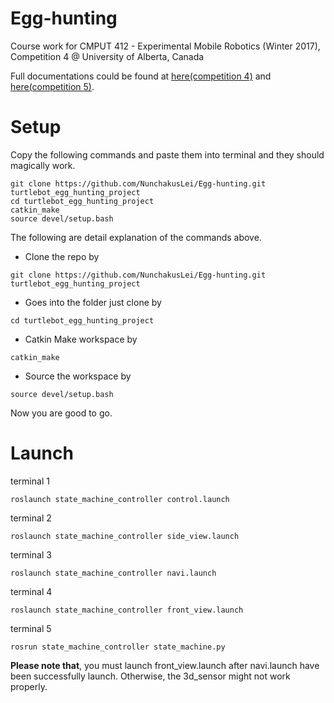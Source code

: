 # Egg-hunting
Course work for CMPUT 412 - Experimental Mobile Robotics (Winter 2017), Competition 4 @ University of Alberta, Canada 

Full documentations could be found at [here(competition 4)](https://brainever.wordpress.com/2017/04/11/egg-hunting-attempt-1/) and [here(competition 5)](https://brainever.wordpress.com/2017/04/11/egg-hunting-attempt-2/).

# Setup

Copy the following commands and paste them into terminal and they should magically work.
```
git clone https://github.com/NunchakusLei/Egg-hunting.git turtlebot_egg_hunting_project
cd turtlebot_egg_hunting_project
catkin_make
source devel/setup.bash
```

The following are detail explanation of the commands above.

- Clone the repo by
```
git clone https://github.com/NunchakusLei/Egg-hunting.git turtlebot_egg_hunting_project
```

- Goes into the folder just clone by
```
cd turtlebot_egg_hunting_project
```

- Catkin Make workspace by
```
catkin_make
```

- Source the workspace by
```
source devel/setup.bash
```

Now you are good to go.

# Launch

terminal 1
```
roslaunch state_machine_controller control.launch
```

terminal 2
```
roslaunch state_machine_controller side_view.launch 
```

terminal 3
```
roslaunch state_machine_controller navi.launch 
```

terminal 4
```
roslaunch state_machine_controller front_view.launch 
```

terminal 5
```
rosrun state_machine_controller state_machine.py
```

**Please note that**, you must launch front_view.launch after navi.launch have been successfully launch. Otherwise, the 3d_sensor might not work properly. 


